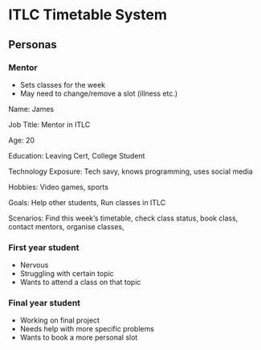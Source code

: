 # ITLC Timetable System

## Personas

### Mentor
- Sets classes for the week
- May need to change/remove a slot (illness etc.)

Name: James

Job Title: Mentor in ITLC

Age: 20

Education: Leaving Cert, College Student

Technology Exposure: Tech savy, knows programming, uses social media

Hobbies: Video games, sports

Goals: Help other students, Run classes in ITLC

Scenarios: Find this week’s timetable, check class status, book class, contact mentors, organise classes,


### First year student
- Nervous
- Struggling with certain topic
- Wants to attend a class on that topic

### Final year student
- Working on final project
- Needs help with more specific problems
- Wants to book a more personal slot

